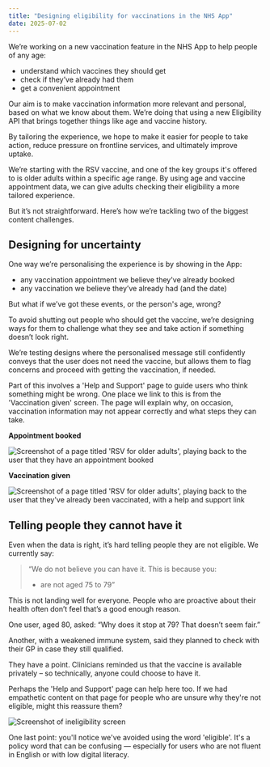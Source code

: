 ```yaml
---
title: "Designing eligibility for vaccinations in the NHS App"
date: 2025-07-02
---
```


We’re working on a new vaccination feature in the NHS App to help people of any age:

* understand which vaccines they should get
* check if they’ve already had them
* get a convenient appointment

Our aim is to make vaccination information more relevant and personal, based on what we know about them. We’re doing that using a new Eligibility API that brings together things like age and vaccine history.
 
By tailoring the experience, we hope to make it easier for people to take action, reduce pressure on frontline services, and ultimately improve uptake.
 
We’re starting with the RSV vaccine, and one of the key groups it's offered to is older adults within a specific age range. By using age and vaccine appointment data, we can give adults checking their eligibility a more tailored experience.
 
But it’s not straightforward. Here’s how we’re tackling two of the biggest content challenges.


## Designing for uncertainty

One way we’re personalising the experience is by showing in the App:

* any vaccination appointment we believe they've already booked
* any vaccination we believe they’ve already had (and the date)

 
But what if we’ve got these events, or the person's age, wrong? 
 
To avoid shutting out people who should get the vaccine, we’re designing ways for them to challenge what they see and take action if something doesn’t look right. 
 
We’re testing designs where the personalised message still confidently conveys that the user does not need the vaccine, but allows them to flag concerns and proceed with getting the vaccination, if needed.

Part of this involves a 'Help and Support' page to guide users who think something might be wrong. One place we link to this is from the 'Vaccination given' screen. The page will explain why, on occasion, vaccination information may not appear correctly and what steps they can take.

**Appointment booked**

![Screenshot of a page titled 'RSV for older adults', playing back to the user that they have an appointment booked](already-booked.png) 

**Vaccination given**

![Screenshot of a page titled 'RSV for older adults', playing back to the user that they've already been vaccinated, with a help and support link](already-vaccd.png) 

## Telling people they cannot have it

Even when the data is right, it’s hard telling people they are not eligible. We currently say:

>“We do not believe you can have it. This is because you:
>
>* are not aged 75 to 79”

This is not landing well for everyone. People who are proactive about their health often don’t feel that’s a good enough reason.
 
One user, aged 80, asked: “Why does it stop at 79? That doesn’t seem fair.”
 
Another, with a weakened immune system, said they planned to check with their GP in case they still qualified.
 
They have a point. Clinicians reminded us that the vaccine is available privately – so technically, anyone could choose to have it.
 
Perhaps the 'Help and Support' page can help here too. If we had empathetic content on that page for people who are unsure why they're not eligible, might this reassure them?

![Screenshot of ineligibility screen](ineligible.png)

One last point: you'll notice we've avoided using the word 'eligible'. It's a policy word that can be confusing — especially for users who are not fluent in English or with low digital literacy.



